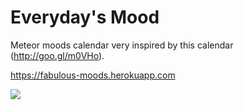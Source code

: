 Everyday's Mood
============

Meteor moods calendar very inspired by this calendar (http://goo.gl/m0VHo).

https://fabulous-moods.herokuapp.com

![](http://i.imgur.com/jcaU55H.jpg)

